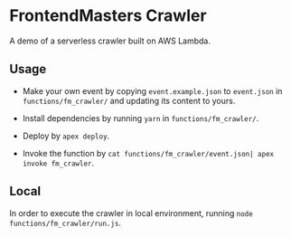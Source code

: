 # FrontendMasters Crawler

A demo of a serverless crawler built on AWS Lambda.

## Usage
- Make your own event by copying `event.example.json` to `event.json` in `functions/fm_crawler/` and updating its content to yours.

- Install dependencies by running `yarn` in `functions/fm_crawler/`.

- Deploy by `apex deploy`.

- Invoke the function by `cat functions/fm_crawler/event.json| apex invoke fm_crawler`.

## Local
In order to execute the crawler in local environment, running `node functions/fm_crawler/run.js`.
